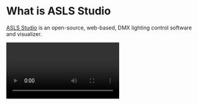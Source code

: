 # What is ASLS Studio

[ASLS Studio](https://asls.studio.timekadel.com) is an open-source, web-based, DMX lighting control software and visualizer.

<Video src="/animated.webm"/>

::: warning
The current distribution of ASLS Studio is in alpha status. Listed features are provided as-is, without any guarantee. Please report any issue over the project's repository. 
:::

## Motivation

Part of [ASLS](https://asls.timekadel.com) (Autonomous Stage Lighting Systems) development, it was originally created to offer ways to program ASLS DMX nodes on the fly through a simple web-browser. Following the end of the project, it was decided to release the project as an open-source, free to use platform for anyone to enjoy. 

## Features

ASLS Studio comes with standard DMX lighting control software features such as [Universe patching](/workflow/patching/), [Fixture grouping](/workflow/grouping/), [Scene generation](/workflow/scenes/), [Effect engines](/workflow/effects/), [Show Emulation](/interface/visualizer/) and much more. The following manual aims to guide you through each individual feature.